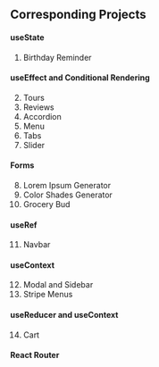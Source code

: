 ## Corresponding Projects

#### useState

1. Birthday Reminder

#### useEffect and Conditional Rendering

2. Tours
3. Reviews
4. Accordion
5. Menu
6. Tabs
7. Slider

#### Forms

8. Lorem Ipsum Generator
9. Color Shades Generator
10. Grocery Bud

#### useRef

11. Navbar

#### useContext

12. Modal and Sidebar
13. Stripe Menus

#### useReducer and useContext

14. Cart

#### React Router
